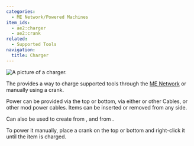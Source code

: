 ```yaml
---
categories:
  - ME Network/Powered Machines
item_ids:
  - ae2:charger
  - ae2:crank
related:
  - Supported Tools
navigation:
  title: Charger
---
```


![A picture of a charger.](../../../../public/assets/large/charger_with_crank.jpg)

The <ItemLink id="charger"/> provides a way to charge
supported tools through the [ME Network](../../me-network.md) or manually using a crank.

Power can be provided via the top or bottom, via either <ItemLink
id="fluix_glass_cable"/> or other Cables, or
other mod power cables. Items can be inserted or removed from any side.

Can also be used to create <ItemLink id="charged_certus_quartz_crystal"/>
from <ItemLink id="certus_quartz_crystal"/>, and <ItemLink id="sky_compass" /> from <ItemLink id="minecraft:compass" />.

To power it manually, place a crank on the top or bottom and right-click it until the item is charged.

<RecipeFor id="crank" />
